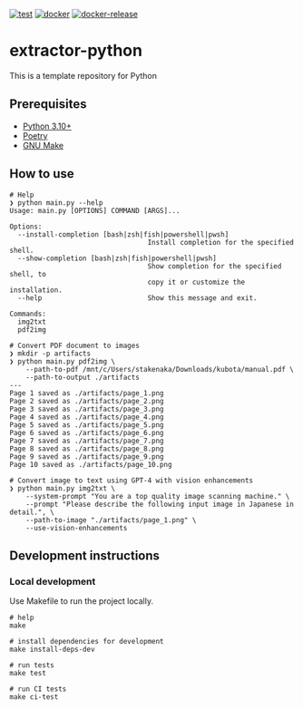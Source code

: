 [![test](https://github.com/ks6088ts-labs/extractor-python/actions/workflows/test.yaml/badge.svg?branch=main)](https://github.com/ks6088ts-labs/extractor-python/actions/workflows/test.yaml?query=branch%3Amain)
[![docker](https://github.com/ks6088ts-labs/extractor-python/actions/workflows/docker.yaml/badge.svg?branch=main)](https://github.com/ks6088ts-labs/extractor-python/actions/workflows/docker.yaml?query=branch%3Amain)
[![docker-release](https://github.com/ks6088ts-labs/extractor-python/actions/workflows/docker-release.yaml/badge.svg)](https://github.com/ks6088ts-labs/extractor-python/actions/workflows/docker-release.yaml)

# extractor-python

This is a template repository for Python

## Prerequisites

- [Python 3.10+](https://www.python.org/downloads/)
- [Poetry](https://python-poetry.org/docs/#installation)
- [GNU Make](https://www.gnu.org/software/make/)

## How to use

```shell
# Help
❯ python main.py --help
Usage: main.py [OPTIONS] COMMAND [ARGS]...

Options:
  --install-completion [bash|zsh|fish|powershell|pwsh]
                                  Install completion for the specified shell.
  --show-completion [bash|zsh|fish|powershell|pwsh]
                                  Show completion for the specified shell, to
                                  copy it or customize the installation.
  --help                          Show this message and exit.

Commands:
  img2txt
  pdf2img

# Convert PDF document to images
❯ mkdir -p artifacts
❯ python main.py pdf2img \
    --path-to-pdf /mnt/c/Users/stakenaka/Downloads/kubota/manual.pdf \
    --path-to-output ./artifacts
---
Page 1 saved as ./artifacts/page_1.png
Page 2 saved as ./artifacts/page_2.png
Page 3 saved as ./artifacts/page_3.png
Page 4 saved as ./artifacts/page_4.png
Page 5 saved as ./artifacts/page_5.png
Page 6 saved as ./artifacts/page_6.png
Page 7 saved as ./artifacts/page_7.png
Page 8 saved as ./artifacts/page_8.png
Page 9 saved as ./artifacts/page_9.png
Page 10 saved as ./artifacts/page_10.png

# Convert image to text using GPT-4 with vision enhancements
❯ python main.py img2txt \
    --system-prompt "You are a top quality image scanning machine." \
    --prompt "Please describe the following input image in Japanese in detail.", \
    --path-to-image "./artifacts/page_1.png" \
    --use-vision-enhancements
```

## Development instructions

### Local development

Use Makefile to run the project locally.

```shell
# help
make

# install dependencies for development
make install-deps-dev

# run tests
make test

# run CI tests
make ci-test
```
